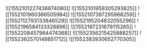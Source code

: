 ![[1552101227436974080]]
![[1552101959305293825]]
![[1552101960366505984]]
![[1552107397295968259]]
![[1552112793133846529]]
![[1552195204832055296]]
![[1552196584133328896]]
![[1552197231679115265]]
![[1552208457964474368]]
![[1552356215425888257]]
![[1552362570148851712]]
![[1552383930652770305]]
